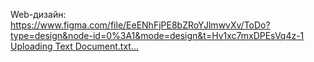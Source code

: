 Web-дизайн: 
https://www.figma.com/file/EeENhFjPE8bZRoYJlmwvXv/ToDo?type=design&node-id=0%3A1&mode=design&t=Hv1xc7mxDPEsVq4z-1
[Uploading Text Document.txt…]()
